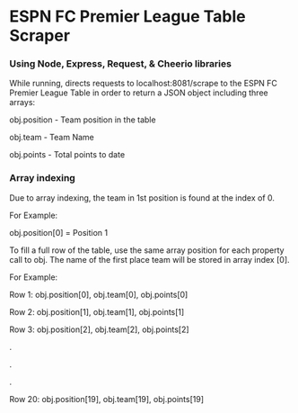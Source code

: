 # ESPN FC Premier League Table Scraper

### Using Node, Express, Request, & Cheerio libraries

While running, directs requests to localhost:8081/scrape to the ESPN FC Premier League Table in order to return a JSON object including three arrays:

obj.position - Team position in the table

obj.team - Team Name

obj.points - Total points to date


### Array indexing
Due to array indexing, the team in 1st position is found at the index of 0.

For Example: 

obj.position[0] = Position 1

To fill a full row of the table, use the same array position for each property call to obj.  The name of the first place team will be stored in array index [0].

For Example: 

Row 1: obj.position[0], obj.team[0], obj.points[0]

Row 2: obj.position[1], obj.team[1], obj.points[1]

Row 3: obj.position[2], obj.team[2], obj.points[2]

.

.

.

Row 20: obj.position[19], obj.team[19], obj.points[19]
